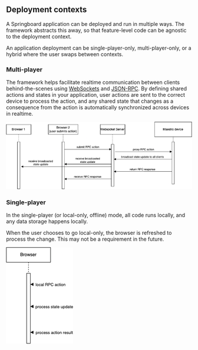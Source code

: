## Deployment contexts

A Springboard application can be deployed and run in multiple ways. The framework abstracts this away, so that feature-level code can be agnostic to the deployment context.

An application deployment can be  single-player-only, multi-player-only, or a hybrid where the user swaps between contexts.

### Multi-player

The framework helps facilitate realtime communication between clients behind-the-scenes using [WebSockets](https://en.wikipedia.org/wiki/WebSocket) and [JSON-RPC](https://en.wikipedia.org/wiki/JSON-RPC#Version_2.0). By defining shared actions and states in your application, user actions are sent to the correct device to process the action, and any shared state that changes as a consequence from the action is automatically synchronized across devices in realtime.

![Multi-player deployment](../../assets/deployment-diagram-multiplayer.png)

### Single-player

In the single-player (or local-only, offline) mode, all code runs locally, and any data storage happens locally.

When the user chooses to go local-only, the browser is refreshed to process the change. This may not be a requirement in the future.

![Single-player deployment](../../assets/deployment-diagram-singleplayer.png)
